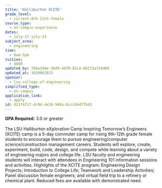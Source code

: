 ```yaml
---
title: 'Halliburton XCITE'
grade_level:
  - current-8th-11th-female
course_type:
  - on-campus-experience
dates:
  - july-17-july-23
subject_area:
  - engineering
time:
  - 8am-5pm
tuition:
  - $600
updated_by: 70be348e-36d9-4d70-82ce-0b173a724d68
updated_at: 1620061815
sponsor:
  - lsu-college-of-engineering
simplified_type:
  - on-campus
application_link:
  - apply
id: 813f4717-dc9d-4e18-948a-bcccb6477b43
---
```

<b>GPA Required:</b> 3.0 or greater<br><br>
The LSU Halliburton eXploration Camp Inspiring Tomorrow’s Engineers (XCITE) camp is a 5-day commuter camp for rising 9th-12th grade female students to encourage them to pursue engineering/computer science/construction management careers. Students will explore, create, experiment, build, code, design, and compete while learning about a variety of engineering majors and college life. LSU faculty and engineering students will interact with attendees in Engineering 101 information sessions and activities. Highlights of the XCITE program: Engineering Design Projects; Introduction to College Life; Teamwork and Leadership Activities; Panel discussion female engineers; and virtual field trip to a refinery or chemical plant. Reduced fees are available with demonstrated need. 